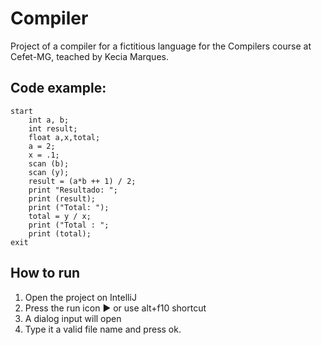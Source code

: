 # Compiler
Project of a compiler for a fictitious language for the Compilers course at Cefet-MG, teached by Kecia Marques.

## Code example: 

```
start
    int a, b;
    int result;
    float a,x,total;
    a = 2;
    x = .1;
    scan (b);
    scan (y);
    result = (a*b ++ 1) / 2;
    print "Resultado: ";
    print (result);
    print ("Total: ");
    total = y / x;
    print ("Total : ";
    print (total);
exit
``` 

## How to run
1. Open the project on IntelliJ
2. Press the run icon :arrow_forward: or use alt+f10 shortcut
3. A dialog input will open
4. Type it a valid file name and press ok.

